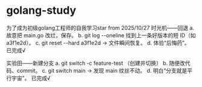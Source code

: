 # golang-study
为了成为初级golang工程师的自我学习star from 2025/10/27
时光机——回退
a. 故意把 main.go 改烂，保存。
b. git log --oneline 找到上一条好版本的短 ID（如 a3f1e2d）。
c. git reset --hard a3f1e2d → 文件瞬间恢复。
d. 体验“后悔药”。
已完成√

实验田——新建分支
a. git switch -c feature-test （创建并切换）
b. 随便改代码、commit。
c. git switch main → 发现 main 纹丝不动。
d. 明白“分支就是平行宇宙”。
已完成√

